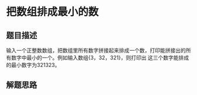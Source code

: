 # 把数组排成最小的数
## 题目描述
输入一个正整数数组，把数组里所有数字拼接起来排成一个数，打印能拼接出的所有数字中最小的一个。例如输入数组{3，32，321}，则打印出
这三个数字能排成的最小数字为321323。
## 解题思路
